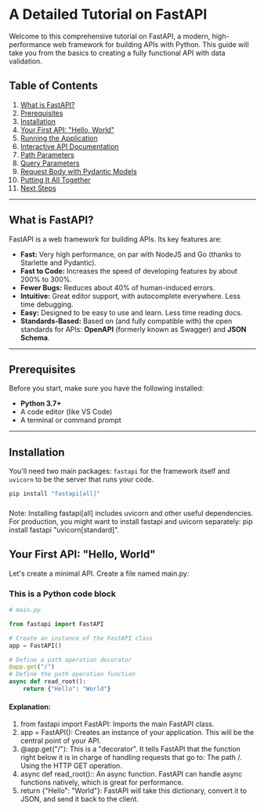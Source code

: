 # A Detailed Tutorial on FastAPI

Welcome to this comprehensive tutorial on FastAPI, a modern, high-performance web framework for building APIs with Python. This guide will take you from the basics to creating a fully functional API with data validation.

## Table of Contents
1.  [What is FastAPI?](#what-is-fastapi)
2.  [Prerequisites](#prerequisites)
3.  [Installation](#installation)
4.  [Your First API: "Hello, World"](#your-first-api-hello-world)
5.  [Running the Application](#running-the-application)
6.  [Interactive API Documentation](#interactive-api-documentation)
7.  [Path Parameters](#path-parameters)
8.  [Query Parameters](#query-parameters)
9.  [Request Body with Pydantic Models](#request-body-with-pydantic-models)
10. [Putting It All Together](#putting-it-all-together)
11. [Next Steps](#next-steps)

---

## What is FastAPI?

FastAPI is a web framework for building APIs. Its key features are:

*   **Fast:** Very high performance, on par with NodeJS and Go (thanks to Starlette and Pydantic).
*   **Fast to Code:** Increases the speed of developing features by about 200% to 300%.
*   **Fewer Bugs:** Reduces about 40% of human-induced errors.
*   **Intuitive:** Great editor support, with autocomplete everywhere. Less time debugging.
*   **Easy:** Designed to be easy to use and learn. Less time reading docs.
*   **Standards-Based:** Based on (and fully compatible with) the open standards for APIs: **OpenAPI** (formerly known as Swagger) and **JSON Schema**.

---

## Prerequisites

Before you start, make sure you have the following installed:
*   **Python 3.7+**
*   A code editor (like VS Code)
*   A terminal or command prompt

---

## Installation

You'll need two main packages: `fastapi` for the framework itself and `uvicorn` to be the server that runs your code.

```bash
pip install "fastapi[all]"
```

### 
Note: Installing fastapi[all] includes uvicorn and other useful dependencies. For production, you might want to install fastapi and uvicorn separately: pip install fastapi "uvicorn[standard]".

## Your First API: "Hello, World"
Let's create a minimal API. Create a file named main.py:

### This is a Python code block
```python
# main.py

from fastapi import FastAPI

# Create an instance of the FastAPI class
app = FastAPI()

# Define a path operation decorator
@app.get("/")
# Define the path operation function
async def read_root():
    return {"Hello": "World"}
```

#### Explanation:
1.  from fastapi import FastAPI: Imports the main FastAPI class.
2.  app = FastAPI(): Creates an instance of your application. This will be the central point of your API.
3.  @app.get("/"): This is a "decorator". It tells FastAPI that the function right below it is in charge of handling requests that go to:
    The path /.
    Using the HTTP GET operation.
4.  async def read_root():: An async function. FastAPI can handle async functions natively, which is great for performance.
5.  return {"Hello": "World"}: FastAPI will take this dictionary, convert it to JSON, and send it back to the client.
